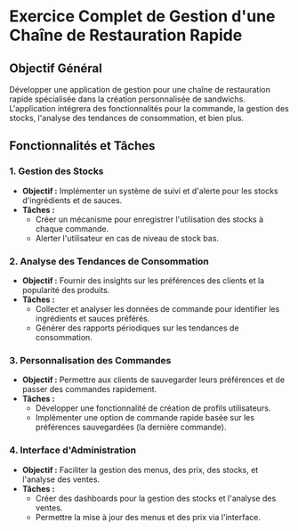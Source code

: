 # Exercice Complet de Gestion d'une Chaîne de Restauration Rapide

## Objectif Général

Développer une application de gestion pour une chaîne de restauration rapide spécialisée dans la création personnalisée de sandwichs. L'application intégrera des fonctionnalités pour la commande, la gestion des stocks, l'analyse des tendances de consommation, et bien plus.

## Fonctionnalités et Tâches

### 1. Gestion des Stocks

- **Objectif :** Implémenter un système de suivi et d'alerte pour les stocks d'ingrédients et de sauces.
- **Tâches :**
  - Créer un mécanisme pour enregistrer l'utilisation des stocks à chaque commande.
  - Alerter l'utilisateur en cas de niveau de stock bas.

### 2. Analyse des Tendances de Consommation

- **Objectif :** Fournir des insights sur les préférences des clients et la popularité des produits.
- **Tâches :**
  - Collecter et analyser les données de commande pour identifier les ingrédients et sauces préférés.
  - Générer des rapports périodiques sur les tendances de consommation.

### 3. Personnalisation des Commandes

- **Objectif :** Permettre aux clients de sauvegarder leurs préférences et de passer des commandes rapidement.
- **Tâches :**
  - Développer une fonctionnalité de création de profils utilisateurs.
  - Implémenter une option de commande rapide basée sur les préférences sauvegardées (la dernière commande).

### 4. Interface d'Administration

- **Objectif :** Faciliter la gestion des menus, des prix, des stocks, et l'analyse des ventes.
- **Tâches :**
  - Créer des dashboards pour la gestion des stocks et l'analyse des ventes.
  - Permettre la mise à jour des menus et des prix via l'interface.
